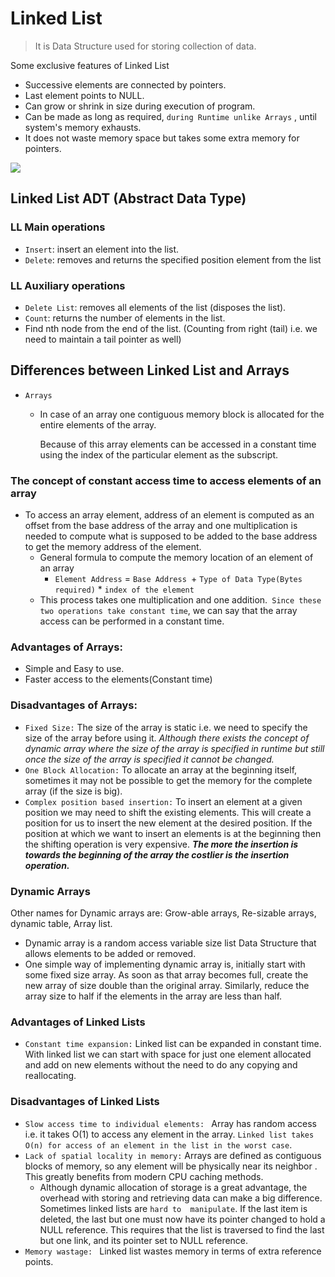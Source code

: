 # Linked List

> It is Data Structure used for storing collection of data.

Some exclusive features of Linked List

- Successive elements are connected by pointers.
- Last element points to NULL.
- Can grow or shrink in size during execution of program.
- Can be made as long as required, `during Runtime unlike Arrays` , until system's memory exhausts.
- It does not waste memory space but takes some extra memory for pointers.

![](https://media.geeksforgeeks.org/wp-content/cdn-uploads/gq/2013/03/Linkedlist.png)

## Linked List ADT  (Abstract Data Type)

### LL Main operations

- `Insert`: insert an element into the list.
- `Delete`: removes and returns the specified position element from the list

### LL Auxiliary operations

- `Delete List`: removes all elements of the list (disposes the list).
- `Count`: returns the number of elements in the list.
- Find nth node from the end of the list. (Counting from right (tail) i.e. we need to maintain a tail pointer as well)

## Differences between Linked List and Arrays

- `Arrays`

  - In case of an array one contiguous memory block is allocated for the entire elements of the array.

    Because of this array elements can be accessed in a constant time using the index of the particular element as the subscript.

### The concept of constant access time to access elements of an array

- To access an array element, address of an element is computed as an offset from the base address of the array and one multiplication is needed to compute what is supposed to be added to the base address to get  the memory address of the element.
  - General formula to compute the memory location of an element of an array
    - `Element Address` = `Base Address `+ `Type of Data Type(Bytes required)` * `index of the element`
  - This process takes one multiplication and one addition.` Since these two operations take constant time`, we can say that the array access can be performed in a constant time.

### Advantages of Arrays:

- Simple and Easy to use.
- Faster access to the elements(Constant time)

### Disadvantages of Arrays:

- `Fixed Size:` The size of the array is static i.e. we need to specify the size of the array before using it. *Although there exists the concept of dynamic array where the size of the array is specified in runtime but still once the size of the array is specified it cannot be changed.*
- `One Block Allocation:` To allocate an array at the beginning itself, sometimes it may not be possible to get the memory for the complete array (if the size is big).
- `Complex position based insertion:` To insert an element at a given position we may need to shift the existing elements. This will create a position for us to insert the new element at the desired position. If the position at which we want to insert an elements is at the beginning then the shifting operation is very expensive. ***The more the insertion is towards the beginning of the array the costlier is the insertion operation.***



### Dynamic Arrays

Other names for Dynamic arrays are: Grow-able arrays, Re-sizable arrays, dynamic table, Array list.

- Dynamic array is a random access variable size list Data Structure that allows elements to be added or removed.
- One simple way of implementing dynamic array is, initially start with some fixed size array. As soon as that array becomes full, create the new array of size double than the original array. Similarly, reduce the array size to half if the elements in the array are less than half.



### Advantages of Linked Lists

- `Constant time expansion:` Linked list can be expanded in constant time. With linked list we can start with space for just one element allocated and add on new elements without the need to do any copying and reallocating.

### Disadvantages of Linked Lists

- `Slow access time to individual elements: ` Array has random access i.e. it takes O(1) to access any element in the array. `Linked list takes O(n) for access of an element in the list in the worst case`.
- `Lack of spatial locality in memory:` Arrays are defined as contiguous blocks of memory, so any element will be physically near its neighbor . This greatly benefits from modern CPU caching methods.
  - Although dynamic allocation of storage is a great advantage, the overhead with storing and retrieving data can make a big difference. Sometimes linked lists are `hard to  manipulate`. If the last item is deleted, the last but one must now have its pointer changed to hold a NULL reference. This requires that the list is traversed to find the last but one link, and its pointer set to NULL reference.
- `Memory wastage: ` Linked list wastes memory in terms of extra reference points. 





